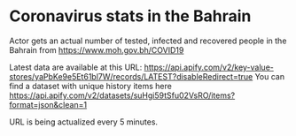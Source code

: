 # Coronavirus stats in the Bahrain
Actor gets an actual number of tested, infected and recovered people in the Bahrain from https://www.moh.gov.bh/COVID19

Latest data are available at this URL: https://api.apify.com/v2/key-value-stores/yaPbKe9e5Et61bl7W/records/LATEST?disableRedirect=true
You can find a dataset with unique history items here https://api.apify.com/v2/datasets/suHgi59tSfu02VsRO/items?format=json&clean=1

URL is being actualized every 5 minutes.

